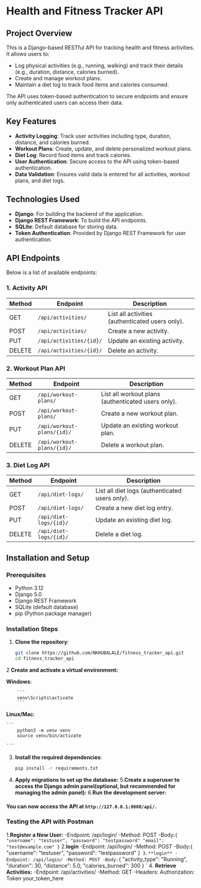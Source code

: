 # Health and Fitness Tracker API

## Project Overview
This is a Django-based RESTful API for tracking health and fitness activities. It allows users to:
- Log physical activities (e.g., running, walking) and track their details (e.g., duration, distance, calories burned).
- Create and manage workout plans.
- Maintain a diet log to track food items and calories consumed.

The API uses token-based authentication to secure endpoints and ensure only authenticated users can access their data.

## Key Features
- **Activity Logging**: Track user activities including type, duration, distance, and calories burned.
- **Workout Plans**: Create, update, and delete personalized workout plans.
- **Diet Log**: Record food items and track calories.
- **User Authentication**: Secure access to the API using token-based authentication.
- **Data Validation**: Ensures valid data is entered for all activities, workout plans, and diet logs.

## Technologies Used
- **Django**: For building the backend of the application.
- **Django REST Framework**: To build the API endpoints.
- **SQLite**: Default database for storing data.
- **Token Authentication**: Provided by Django REST Framework for user authentication.

## API Endpoints
Below is a list of available endpoints:

### 1. Activity API
| Method | Endpoint               | Description                                  |
|--------|------------------------|----------------------------------------------|
| GET    | `/api/activities/`      | List all activities (authenticated users only). |
| POST   | `/api/activities/`      | Create a new activity.                       |
| PUT    | `/api/activities/{id}/` | Update an existing activity.                 |
| DELETE | `/api/activities/{id}/` | Delete an activity.                          |

### 2. Workout Plan API
| Method | Endpoint                   | Description                                  |
|--------|----------------------------|----------------------------------------------|
| GET    | `/api/workout-plans/`       | List all workout plans (authenticated users only). |
| POST   | `/api/workout-plans/`       | Create a new workout plan.                   |
| PUT    | `/api/workout-plans/{id}/`  | Update an existing workout plan.             |
| DELETE | `/api/workout-plans/{id}/`  | Delete a workout plan.                       |

### 3. Diet Log API
| Method | Endpoint                | Description                                  |
|--------|-------------------------|----------------------------------------------|
| GET    | `/api/diet-logs/`        | List all diet logs (authenticated users only). |
| POST   | `/api/diet-logs/`        | Create a new diet log entry.                 |
| PUT    | `/api/diet-logs/{id}/`   | Update an existing diet log.                 |
| DELETE | `/api/diet-logs/{id}/`   | Delete a diet log.                           |

## Installation and Setup

### Prerequisites
- Python 3.12
- Django 5.0
- Django REST Framework
- SQLite (default database)
- pip (Python package manager)

### Installation Steps

1. **Clone the repository**:
   ```bash
   git clone https://github.com/NKHUBALALE/fitness_tracker_api.git
   cd fitness_tracker_api
   ```
2 **Create and activate a virtual environment:**
   
   **Windows**:

        ```
        venv\Scripts\activate 
        ``` 

**Linux/Mac**:

    ```
        python3 -m venv venv
        source venv/bin/activate

    ```   

   
   


3. **Install the required dependencies**:
    ```bash 
    pip install -r requirements.txt

4. **Apply migrations to set up the database:**
5.**Create a superuser to access the Django admin panel(optional, but recommended for managing the admin panel):**
6.**Run the development server:**

#### You can now access the API at `http://127.0.0.1:8000/api/`.

### Testing the API with Postman

1.**Register a New User:**
    -Endpoint: /api/login/
    -Method: POST
    -Body:`{
    "username": "testuser",
    "password": "testpassword"
    "email": "test@example.com"
}`
2.**login**
    -Endpoint: /api/login/
    -Method: POST
    -Body:{
            "username": "testuser",
            "password": "testpassword"
}`
3.**login**
    -Endpoint: /api/login/
    -Method: POST
    -Body:`{
            "activity_type": "Running",
            "duration": 30,
            "distance": 5.0,
            "calories_burned": 300
            }
            `
4. **Retrieve Activities:**
    -Endpoint: /api/activities/
    -Method: GET
    -Headers: Authorization: Token your_token_here